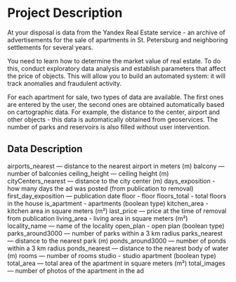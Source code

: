 # Project Description
At your disposal is data from the Yandex Real Estate service - an archive of advertisements for the sale of apartments in St. Petersburg and neighboring settlements for several years.

You need to learn how to determine the market value of real estate. To do this, conduct exploratory data analysis and establish parameters that affect the price of objects. This will allow you to build an automated system: it will track anomalies and fraudulent activity.

For each apartment for sale, two types of data are available. The first ones are entered by the user, the second ones are obtained automatically based on cartographic data. For example, the distance to the center, airport and other objects - this data is automatically obtained from geoservices. The number of parks and reservoirs is also filled without user intervention.

## Data Description
airports_nearest — distance to the nearest airport in meters (m)
balcony — number of balconies
ceiling_height — ceiling height (m)
cityCenters_nearest — distance to the city center (m)
days_exposition - how many days the ad was posted (from publication to removal)
first_day_exposition — publication date
floor - floor
floors_total - total floors in the house
is_apartment - apartments (boolean type)
kitchen_area - kitchen area in square meters (m²)
last_price — price at the time of removal from publication
living_area - living area in square meters (m²)
locality_name — name of the locality
open_plan - open plan (boolean type)
parks_around3000 — number of parks within a 3 km radius
parks_nearest — distance to the nearest park (m)
ponds_around3000 — number of ponds within a 3 km radius
ponds_nearest — distance to the nearest body of water (m)
rooms — number of rooms
studio - studio apartment (boolean type)
total_area — total area of the apartment in square meters (m²)
total_images — number of photos of the apartment in the ad